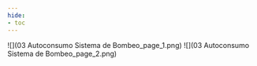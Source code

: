 ```yaml
---
hide:
- toc
---
```

![](03 Autoconsumo Sistema de Bombeo_page_1.png)
![](03 Autoconsumo Sistema de Bombeo_page_2.png)

 <style> 
body {
background-image: url('https://github.com/asolear/assets/blob/master/imgs/fondo3.jpg?raw=true'); 
background-repeat: no-repeat; 
background-attachment: fixed; /* background-size: cover; */ 
background-size: 100% 100%;
}
</style> 
